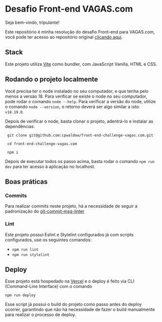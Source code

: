 # Desafio Front-end VAGAS.com

Seja bem-vindo, tripulante!

Este repositório é minha resolução do desafio Front-end para VAGAS.com, você pode ter acesso ao repositório original [clicando aqui](https://github.com/VAGAScom/front-end-challenge).

## Stack

Este projeto utiliza [Vite](https://vitejs.dev/) como bundler, com JavaScript Vanilla, HTML e CSS.

## Rodando o projeto localmente

Você precisa ter o node instalado no seu computador, e que tenha pelo menos a versão 18. Para verificar se existe o node no seu computador, pode rodar o comando `node --help`. Para verificar a versão do node, utilize o comando `node --version`, o retorno deverá ser algo similar a isto: `v18.19.0`.

Depois de verificar o node, basta clonar o projeto, adentrá-lo e instalar as dependências:

```shell
 git clone git@github.com:cpwaldow/front-end-challenge-vagas.com.git

 cd front-end-challenge-vagas.com

 npm i
```

Depois de executar todos os passo acima, basta rodar o comando `npm run dev` para ter acesso à aplicação no localhost.

## Boas práticas

### Commits

Para realizar commits neste projeto, há a necessidade de seguir a padronização do [git-commit-msg-linter](https://github.com/legend80s/git-commit-msg-linter)

### Lint

Este projeto possui Eslint e Stylelint configurados já com scripts configurados, use os seguintes comandos:

- `npm run lint`
- `npm run stylelint`

## Deploy

Esse projeto está hospedado na [Vercel](https://vercel.com/) e o deploy é feito via CLI (Command-Line Interface) com o comando

```shell
npm run deploy
```

Esse script já possui o build do projeto como passo antes do deploy ocorrer, garantindo que não há necessidade de fazer o build manualmente para realizar o processo de deploy.
